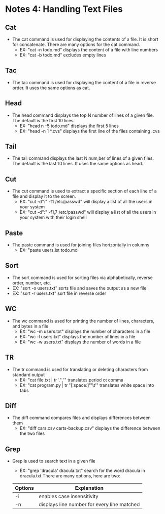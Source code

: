 # Notes 4: Handling Text Files

## Cat
* The cat command is used for displaying the contents of a file. It is short for concatenate. There are many options for the cat command.
  * EX: "cat -n todo.md" displays the content of a file with line numbers
  * EX: "cat -b todo.md" excludes empty lines 

## Tac
* The tac command is used for displaying the content of a file in reverse order. It uses the same options as cat.

## Head
* The head command displays the top N number of lines of a given file. The default is the first 10 lines.
  * EX: "head n -5 todo.md" displays the first 5 lines
  * EX: "head -n 1 *.cvs" displays the first line of the files containing .cvs

## Tail
* The tail command displays the last N num,ber of lines of a given files. The default is the last 10 lines. It uses the same options as head.
  
## Cut
* The cut command is used to extract a specific section of each line of a file and display it to the screen.
  * EX: "cut -d":" -f1 /etc/passwd" will display a list of all the users in your system
  * EX: "cut -d":" -f1,7 /etc/passwd" will display a list of all the users in your system with their login shell

## Paste
* The paste command is used for joining files horizontally in columns
  * EX: "paste users.lst todo.md

## Sort
* The sort command is used for sorting files via alphabetically, reverse order, number, etc.
* EX: "sort -o users.txt" sorts file and saves the output as a new file
* EX: "sort -r users.txt" sort file in reverse order

## WC
* The wc command is used for printing the number of lines, characters, and bytes in a file
  * EX: "wc -m users.txt" displays the number of characters in a file
  * EX: "wc -l users.txt" displays the number of lines in a file
  * EX: "wc -w users.txt" displays the number of words in a file

## TR
* The tr command is used for translating or deleting characters from standard output
  * EX: "cat file.txt | tr '.'','" translates period ot comma
  * EX: "cat program.py | tr "[:space:]"'\t'" translates white space into tabs

## Diff
* The diff command compares files and displays differences between them
  * EX: "diff cars.csv carts-backup.csv" displays the difference between the two files

## Grep 
* Grep is used to search text in a given file
  * EX: "grep 'dracula' dracula.txt" search for the word dracula in dracula.txt
  There are many options, here are two:

  | Options | Explanation |
  |---------|-------------|
  | -i      | enables case insensitivity |
  | -n      | displays line number for every line matched |
